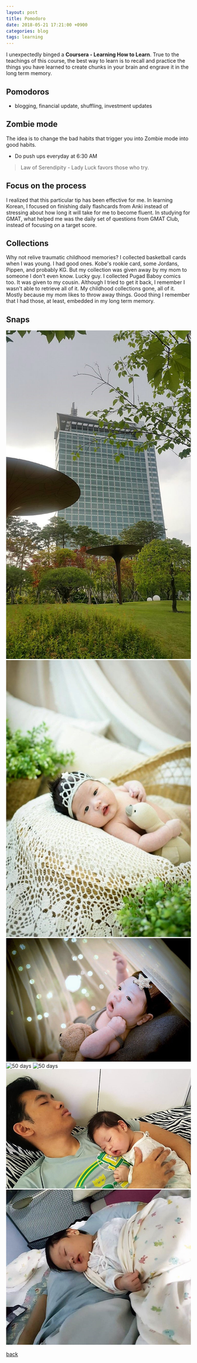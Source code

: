 ```yaml
---
layout: post
title: Pomodoro
date: 2018-05-21 17:21:00 +0900
categories: blog
tags: learning
---
```


I unexpectedly binged a **Coursera - Learning How to Learn**. True to the teachings of this course, the best way to learn is to recall and practice the things you have learned to create chunks in your brain and engrave it in the long term memory.

## Pomodoros

* blogging, financial update, shuffling, investment updates

## Zombie mode

The idea is to change the bad habits that trigger you into Zombie mode into good habits.
* Do push ups everyday at 6:30 AM

> Law of Serendipity - Lady Luck favors those who try.

## Focus on the process

I realized that this particular tip has been effective for me. In learning Korean, I focused on finishing daily flashcards from Anki instead of stressing about how long it will take for me to become fluent. In studying for GMAT, what helped me was the daily set of questions from GMAT Club, instead of focusing on a target score.

## Collections

Why not relive traumatic childhood memories? I collected basketball cards when I was young. I had good ones. Kobe's rookie card, some Jordans, Pippen, and probably KG. But my collection was given away by my mom to someone I don't even know. Lucky guy. I collected Pugad Baboy comics too. It was given to my cousin. Although I tried to get it back, I remember I wasn't able to retrieve all of it. My childhood collections gone, all of it. Mostly because my mom likes to throw away things. Good thing I remember that I had those, at least, embedded in my long term memory.

## Snaps
![](/assets/img/1805/20180521-r3.jpg "R3")
![](/assets/img/1805/20180520-baby1.jpg "50 days")
![](/assets/img/1805/20180520-baby2.jpg "50 days")
![](/assets/img/1805/20180519-baby3.jpg "50 days")
![](/assets/img/1805/20180519-baby4.jpg "50 days")
![](/assets/img/1805/20180522-sleep.jpg "Tiring")
![](/assets/img/1805/20180522-ondaddysback.jpg "On Daddy's back")

[back](/blog)
